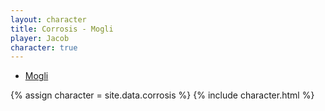 ```yaml
---
layout: character
title: Corrosis - Mogli
player: Jacob
character: true
---
```


- [Mogli](../)

{% assign character = site.data.corrosis %}
{% include character.html %}